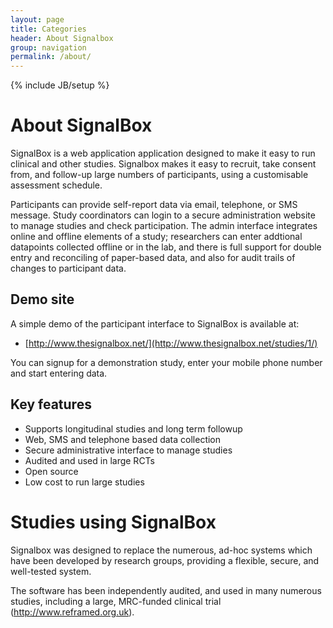 ```yaml
---
layout: page
title: Categories
header: About Signalbox
group: navigation
permalink: /about/
---
```

{% include JB/setup %}


# About SignalBox

SignalBox is a web application application designed to make it easy to run clinical and other studies. Signalbox makes it easy to recruit, take consent from, and follow-up large numbers of participants, using a customisable assessment schedule.

Participants can provide self-report data via email, telephone, or SMS message. Study coordinators can login to a secure administration website to manage studies and check participation. The admin interface integrates online and offline elements of a study; researchers can enter addtional datapoints collected offline or in the lab, and there is full support for double entry and reconciling of paper-based data, and also for audit trails of changes to participant data.


## Demo site

A simple demo of the participant interface to SignalBox is available at:

- [http://www.thesignalbox.net/](http://www.thesignalbox.net/studies/1/)

You can signup for a demonstration study, enter your mobile phone number and start entering data.




## Key features


- Supports longitudinal studies and long term followup
- Web, SMS and telephone based data collection
- Secure administrative interface to manage studies
- Audited and used in large RCTs
- Open source
- Low cost to run large studies



# Studies using SignalBox

<a name="studies"><a>

Signalbox was designed to replace the numerous, ad-hoc systems which have been developed by research groups, providing a flexible, secure, and well-tested system.

The software has been independently audited, and used in many numerous studies, including a large, MRC-funded clinical trial (<http://www.reframed.org.uk>).
